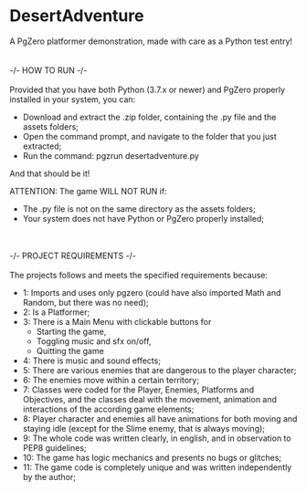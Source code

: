 # DesertAdventure
A PgZero platformer demonstration, made with care as a Python test entry!
<br><br><br>
-/- HOW TO RUN -/-
<br><br>
Provided that you have both Python (3.7.x or newer) and PgZero properly installed in your system, you can:
 * Download and extract the .zip folder, containing the .py file and the assets folders;
 * Open the command prompt, and navigate to the folder that you just extracted;
 * Run the command: pgzrun desertadventure.py
   
And that should be it!
   
ATTENTION: The game WILL NOT RUN if:
* The .py file is not on the same directory as the assets folders;
* Your system does not have Python or PgZero properly installed;

<br><br>
-/- PROJECT REQUIREMENTS -/-
<br><br>
The projects follows and meets the specified requirements because:
* 1: Imports and uses only pgzero (could have also imported Math and Random, but there was no need);
* 2: Is a Platformer;
* 3: There is a Main Menu with clickable buttons for
  * Starting the game,
  * Toggling music and sfx on/off,
  * Quitting the game
* 4: There is music and sound effects;
* 5: There are various enemies that are dangerous to the player character;
* 6: The enemies move within a certain territory;
* 7: Classes were coded for the Player, Enemies, Platforms and Objectives, and the classes deal with the movement, animation and interactions of the according game elements;
* 8: Player character and enemies all have animations for both moving and staying idle (except for the Slime enemy, that is always moving);
* 9: The whole code was written clearly, in english, and in observation to PEP8 guidelines;
* 10: The game has logic mechanics and presents no bugs or glitches;
* 11: The game code is completely unique and was written independently by the author;
